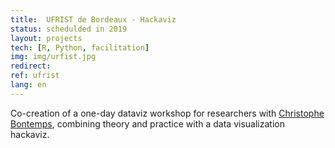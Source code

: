 ```yaml
---
title:  UFRIST de Bordeaux - Hackaviz
status: schedulded in 2019
layout: projects
tech: [R, Python, facilitation]
img: img/urfist.jpg
redirect:
ref: ufrist
lang: en
---
```


Co-creation of a one-day dataviz workshop for researchers with
<a class="niceLink" href="https://www.tse-fr.eu/fr/people/christophe-bontemps" >Christophe Bontemps</a>, combining theory and practice with a data visualization hackaviz.
